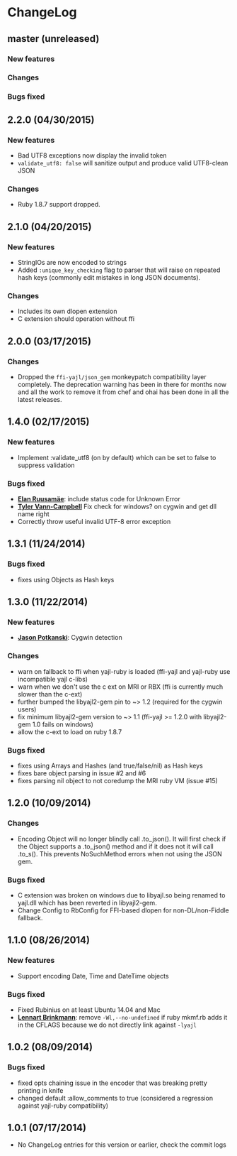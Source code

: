 # ChangeLog

## master (unreleased)

### New features

### Changes

### Bugs fixed

## 2.2.0 (04/30/2015)

### New features

* Bad UTF8 exceptions now display the invalid token
* `validate_utf8: false` will sanitize output and produce valid UTF8-clean JSON

### Changes

* Ruby 1.8.7 support dropped.

## 2.1.0 (04/20/2015)

### New features

* StringIOs are now encoded to strings
* Added `:unique_key_checking` flag to parser that will raise on repeated hash keys
  (commonly edit mistakes in long JSON documents).

### Changes

* Includes its own dlopen extension
* C extension should operation without ffi

## 2.0.0 (03/17/2015)

### Changes

* Dropped the `ffi-yajl/json_gem` monkeypatch compatibility layer completely.  The deprecation
  warning has been in there for months now and all the work to remove it from chef and ohai
  has been done in all the latest releases.

## 1.4.0 (02/17/2015)

### New features

* Implement :validate_utf8 (on by default) which can be set to false to suppress validation

### Bugs fixed

* [**Elan Ruusamäe**](https://github.com/glensc):
  include status code for Unknown Error
* [**Tyler Vann-Campbell**](https://github.com/lrdcasimir)
  Fix check for windows? on cygwin and get dll name right
* Correctly throw useful invalid UTF-8 error exception

## 1.3.1 (11/24/2014)

### Bugs fixed

* fixes using Objects as Hash keys

## 1.3.0 (11/22/2014)

### New features

* [**Jason Potkanski**](https://github.com/electrawn):
  Cygwin detection

### Changes

* warn on fallback to ffi when yajl-ruby is loaded (ffi-yajl and yajl-ruby use incompatible yajl c-libs)
* warn when we don't use the c ext on MRI or RBX (ffi is currently much slower than the c-ext)
* further bumped the libyajl2-gem pin to ~> 1.2 (required for the cygwin users)
* fix minimum libyajl2-gem version to ~> 1.1 (ffi-yajl >= 1.2.0 with libyajl2-gem 1.0 fails on windows)
* allow the c-ext to load on ruby 1.8.7

### Bugs fixed

* fixes using Arrays and Hashes (and true/false/nil) as Hash keys
* fixes bare object parsing in issue #2 and #6
* fixes parsing nil object to not coredump the MRI ruby VM (issue #15)

## 1.2.0 (10/09/2014)

### Changes

* Encoding Object will no longer blindly call .to_json().  It will first check if the Object supports a .to_json() method
and if it does not it will call .to_s().  This prevents NoSuchMethod errors when not using the JSON gem.  

### Bugs fixed

* C extension was broken on windows due to libyajl.so being renamed to yajl.dll which has been reverted in
  libyajl2-gem.
* Change Config to RbConfig for FFI-based dlopen for non-DL/non-Fiddle fallback.

## 1.1.0 (08/26/2014)

### New features

* Support encoding Date, Time and DateTime objects

### Bugs fixed

* Fixed Rubinius on at least Ubuntu 14.04 and Mac
* [**Lennart Brinkmann**](https://github.com/lebrinkma):
  remove `-Wl,--no-undefined` if ruby mkmf.rb adds it in the CFLAGS because we do not directly link against `-lyajl`

## 1.0.2 (08/09/2014)

### Bugs fixed

* fixed opts chaining issue in the encoder that was breaking pretty printing in knife
* changed default :allow_comments to true (considered a regression against yajl-ruby compatibility)

## 1.0.1 (07/17/2014)

* No ChangeLog entries for this version or earlier, check the commit logs

